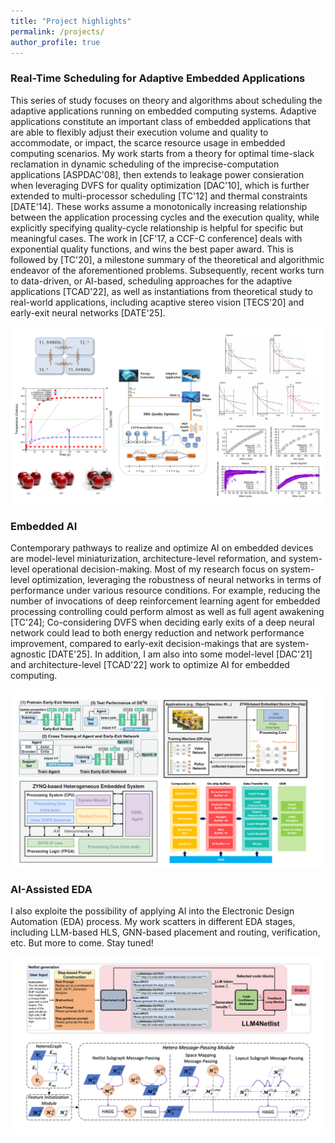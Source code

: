 ```yaml
---
title: "Project highlights"
permalink: /projects/
author_profile: true
---
```



### Real-Time Scheduling for Adaptive Embedded Applications
This series of study focuses on theory and algorithms about scheduling the adaptive applications running on embedded computing systems. Adaptive applications constitute an important class of embedded applications that are able to flexibly adjust their execution volume and quality to accommodate, or impact, the scarce resource usage in embedded computing scenarios. My work starts from a theory for optimal time-slack reclamation in dynamic scheduling of the imprecise-computation applications [ASPDAC'08], then extends to leakage power consieration when leveraging DVFS for quality optimization [DAC'10], which is further extended to multi-processor scheduling [TC'12] and thermal constraints [DATE'14]. These works assume a monotonically increasing relationship between the application processing cycles and the execution quality, while explicitly specifying quality-cycle relationship is helpful for specific but meaningful cases. The work in [CF'17, a CCF-C conference] deals with exponential quality functions, and wins the best paper award. This is followed by [TC'20], a milestone summary of the theoretical and algorithmic endeavor of the aforementioned problems. Subsequently, recent works turn to data-driven, or AI-based, scheduling approaches for the adaptive applications [TCAD'22], as well as instantiations from theoretical study to real-world applications, including acaptive stereo vision [TECS'20] and early-exit neural networks [DATE'25].

![Adaptive Application Scheduling!](/images/AdaptiveApplications.png "Adaptive Application Scheduling")

### Embedded AI
Contemporary pathways to realize and optimize AI on embedded devices are model-level miniaturization, architecture-level reformation, and system-level operational decision-making. Most of my research focus on system-level optimization, leveraging the robustness of neural networks in terms of performance under various resource conditions. For example, reducing the number of invocations of deep reinforcement learning agent for embedded processing controlling could perform almost as well as full agent awakening [TC'24]; Co-considering DVFS when deciding early exits of a deep neural network could lead to both energy reduction and network performance improvement, compared to early-exit decision-makings that are system-agnostic [DATE'25]. In addition, I am also into some model-level [DAC'21] and architecture-level [TCAD'22] work to optimize AI for embedded computing.

![Embedded AI!](/images/EmbeddedAI.png "Embedded AI")

### AI-Assisted EDA
I also exploite the possibility of applying AI into the Electronic Design Automation (EDA) process. My work scatters in different EDA stages, including LLM-based HLS, GNN-based placement and routing, verification, etc. But more to come. Stay tuned!

![AI-Assisted EDA!](/images/AIAssistedEDA.png "AI-Assisted EDA")
